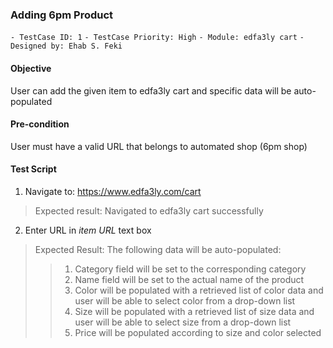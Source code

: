 ### Adding 6pm Product 
```- TestCase ID: 1```
```- TestCase Priority: High```
```- Module: edfa3ly cart```
```- Designed by: Ehab S. Feki```

#### Objective
User can add the given item to edfa3ly cart and specific data will be auto-populated
#### Pre-condition
User must have a valid URL that belongs to automated shop (6pm shop)
#### Test Script
1. Navigate to: https://www.edfa3ly.com/cart
> Expected result: Navigated to edfa3ly cart successfully
2. Enter URL in *item URL* text box
> Expected Result: The following data will be auto-populated:
>> 1. Category field will be set to the corresponding category
>> 2. Name field will be set to the actual name of the product
>> 3. Color will be populated with a retrieved list of color data and user will be able to select color from a drop-down list
>> 4. Size will be populated with a retrieved list of size data and user will be able to select size from a drop-down list
>> 5. Price will be populated according to size and color selected
